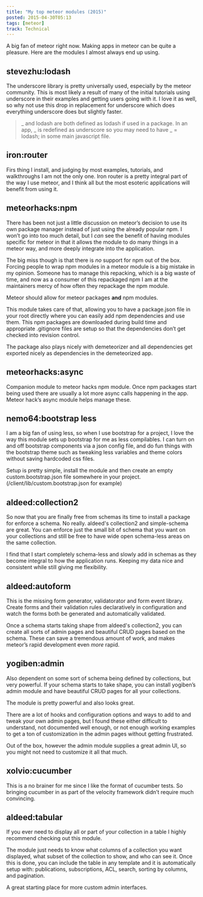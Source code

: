 ```yaml
---
title: "My top meteor modules (2015)"
posted: 2015-04-30T05:13
tags: [meteor]
track: Technical
---
```


A big fan of meteor right now. Making apps in meteor can be quite a pleasure. Here are the modules I almost always end up using.

## stevezhu:lodash ##

The underscore library is pretty universally used, especially by the meteor community. This is most likely a result of many of the initial tutorials using underscore in their examples and getting users going with it. I love it as well, so why not use this drop in replacement for underscore which does everything underscore does but slightly faster.

>_ and lodash are both defined as lodash if used in a package. In an app, _ is redefined as underscore so you may need to have _ = lodash; in some main javascript file.


## iron:router ##

Firs thing I install, and judging by most examples, tutorials, and walkthroughs I am not the only one. Iron router is a pretty integral part of the way I use meteor, and I think all but the most esoteric applications will benefit from using it.


## meteorhacks:npm ##

There has been not just a little discussion on meteor’s decision to use its own package manager instead of just using the already popular npm. I won’t go into too much detail, but I *can* see the benefit of having modules specific for meteor in that it allows the module to do many things in a meteor way, and more deeply integrate into the application.

The big miss though is that there is *no* support for npm out of the box. Forcing people to wrap npm modules in a meteor module is a big mistake in my opinion. Someone has to manage this repacking, which is a big waste of time, and now as a consumer of this repackaged npm I am at the maintainers mercy of how often they repackage the npm module.

Meteor should allow for meteor packages **and** npm modules.

This module takes care of that, allowing you to have a package.json file in your root directly where you can easily add npm dependencies and use them. This npm packages are downloaded during build time and appropriate .gitignore files are setup so that the dependencies don’t get checked into revision control.

The package also plays nicely with demeteorizer and all dependencies get exported nicely as dependencies in the demeteorized app.


## meteorhacks:async ##

Companion module to meteor hacks npm module. Once npm packages start being used there are usually a lot more async calls happening in the app. Meteor hack’s async module helps manage these.


## nemo64:bootstrap less ##

I am a big fan of using less, so when I use bootstrap for a project, I love the way this module sets up bootstrap for me as less compilables. I can turn on and off bootstrap components via a json config file, and do fun things with the bootstrap theme such as tweaking less variables and theme colors without saving hardcoded css files.

Setup is pretty simple, install the module and then create an empty custom.bootstrap.json file somewhere in your project. (/client/lib/custom.bootstrap.json for example)


## aldeed:collection2 ##

So now that you are finally free from schemas its time to install a package for enforce a schema. No really. aldeed's collection2 and simple-schema are great. You can enforce just the small bit of schema that you want on your collections and still be free to have wide open schema-less areas on the same collection.

I find that I start completely schema-less and slowly add in schemas as they become integral to how the application runs. Keeping my data nice and consistent while still giving me flexibility.


## aldeed:autoform ##

This is the missing form generator, validatorator and form event library. Create forms and their validation rules declaratively in configuration and watch the forms both be generated and automatically validated.

Once a schema starts taking shape from aldeed's collection2, you can create all sorts of admin pages and beautiful CRUD pages based on the schema. These can save a tremendous amount of work, and makes meteor’s rapid development even *more* rapid.


## yogiben:admin ##

Also dependent on some sort of schema being defined by collections, but very powerful. If your schema starts to take shape, you can install yogiben’s admin module and have beautiful CRUD pages for all your collections.

The module is pretty powerful and also looks great.

There are a lot of hooks and configuration options and ways to add to and tweak your own admin pages, but I found these either difficult to understand, not documented well enough, or not enough working examples to get a ton of customization in the admin pages without getting frustrated.

Out of the box, however the admin module supplies a great admin UI, so you might not need to customize it all that much.


## xolvio:cucumber ##

This is a no brainer for me since I like the format of cucumber tests. So bringing cucumber in as part of the velocity framework didn’t require much convincing.


## aldeed:tabular ##

If you ever need to display all or part of your collection in a table I highly recommend checking out this module.

The module just needs to know what columns of a collection you want displayed, what subset of the collection to show, and who can see it. Once this is done, you can include the table in any template and it is automatically setup with: publications, subscriptions, ACL, search, sorting by columns, and pagination.

A great starting place for more custom admin interfaces.
